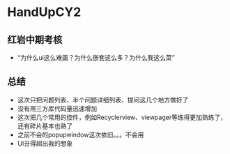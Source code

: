 # HandUpCY2
## 红岩中期考核
- “为什么ui这么难画？为什么嵌套这么多？为什么我这么菜”
## 总结
- 这次只把问题列表、半个问题详细列表、提问这几个地方做好了
- 没有用三方库代码量迅速增加
- 这次把几个常用的控件，例如Recyclerview、viewpager等练得更加熟练了，还有碎片基本也熟了
- 之前不会的popupwindow这次依旧。。。不会用
- UI丑得超出我的想象
